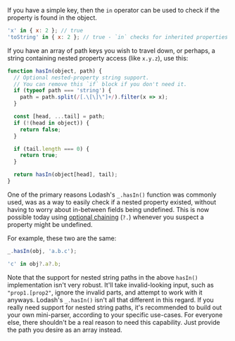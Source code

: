 If you have a simple key, then the `in` operator can be used to check if the property is found in the object.

```javascript
'x' in { x: 2 }; // true
'toString' in { x: 2 }; // true - `in` checks for inherited properties as well
```

If you have an array of path keys you wish to travel down, or perhaps, a string containing nested property access (like `x.y.z`), use this:

```javascript
function hasIn(object, path) {
  // Optional nested-property string support.
  // You can remove this `if` block if you don't need it.
  if (typeof path === 'string') {
    path = path.split(/[.\[\]\"]+/).filter(x => x);
  }

  const [head, ...tail] = path;
  if (!(head in object)) {
    return false;
  }

  if (tail.length === 0) {
    return true;
  }

  return hasIn(object[head], tail);
}
```

One of the primary reasons Lodash's `_.hasIn()` function was commonly used, was as a way to easily check if a nested property existed, without having to worry about in-between fields being undefined. This is now possible today using [optional chaining](https://developer.mozilla.org/en-US/docs/Web/JavaScript/Reference/Operators/Optional_chaining) (`?.`) whenever you suspect a property might be undefined.

For example, these two are the same:

```javascript
_.hasIn(obj, 'a.b.c');

'c' in obj?.a?.b;
```

Note that the support for nested string paths in the above `hasIn()` implementation isn't very robust. It'll take invalid-looking input, such as `"prop1.[prop2"`, ignore the invalid parts, and attempt to work with it anyways. Lodash's `_.hasIn()` isn't all that different in this regard. If you really need support for nested string paths, it's recommended to build out your own mini-parser, according to your specific use-cases. For everyone else, there shouldn't be a real reason to need this capability. Just provide the path you desire as an array instead.
